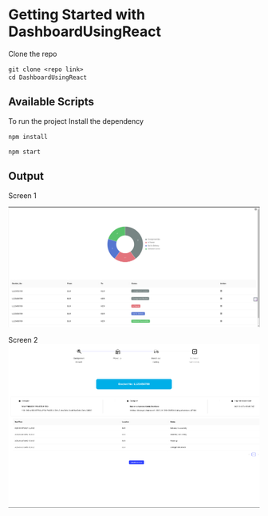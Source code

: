 # Getting Started with DashboardUsingReact

Clone the repo
```
git clone <repo link>
cd DashboardUsingReact
```

## Available Scripts

To run the project
Install the dependency
```
npm install
```
```
npm start
```
## Output
Screen 1

![React Logo](./docs/run/pie-table.png)

Screen 2
![order page](./docs/run/order-page.png)